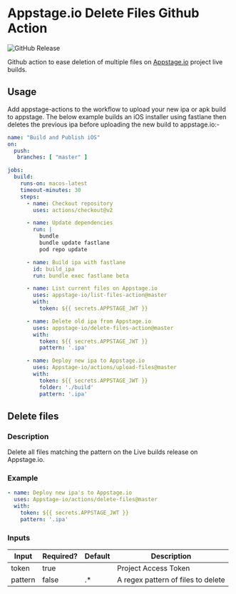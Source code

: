 # Appstage.io Delete Files Github Action

![GitHub Release](https://img.shields.io/github/v/release/appstage-io/delete-files-action)

Github action to ease deletion of multiple files on [Appstage.io](https://www.appstage.io) project live builds.

## Usage

Add appstage-actions to the workflow to upload your new ipa or apk build to appstage. The below example builds an iOS installer using fastlane then deletes the previous ipa before uploading the new build to appstage.io:-

```yaml
name: "Build and Publish iOS"
on:
  push:
   branches: [ "master" ]

jobs:
  build:
    runs-on: macos-latest
    timeout-minutes: 30
    steps:
      - name: Checkout repository
        uses: actions/checkout@v2

      - name: Update dependencies
        run: |
          bundle
          bundle update fastlane
          pod repo update

      - name: Build ipa with fastlane
        id: build_ipa
        run: bundle exec fastlane beta

      - name: List current files on Appstage.io
        uses: appstage-io/list-files-action@master
        with:
          token: ${{ secrets.APPSTAGE_JWT }}

      - name: Delete old ipa from Appstage.io
        uses: appstage-io/delete-files-action@master
        with:
          token: ${{ secrets.APPSTAGE_JWT }}
          pattern: '.ipa'

      - name: Deploy new ipa to Appstage.io
        uses: Appstage-io/actions/upload-files@master
        with:
          token: ${{ secrets.APPSTAGE_JWT }}
          folder: './build'
          pattern: '.ipa'
```

## Delete files

### Description

Delete all files matching the pattern on the Live builds release on Appstage.io.

### Example

```yaml
- name: Deploy new ipa's to Appstage.io
  uses: Appstage-io/actions/delete-files@master
  with:
    token: ${{ secrets.APPSTAGE_JWT }}
    pattern: '.ipa'
```

### Inputs

| Input | Required? | Default | Description |
| ----- | --------- | ------- | ----------- |
| token | true | |Project Access Token|
| pattern | false | .* | A regex pattern of files to delete|
